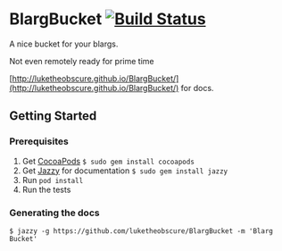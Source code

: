 # BlargBucket [![Build Status](https://travis-ci.org/luketheobscure/BlargBucket.svg?branch=master)](https://travis-ci.org/luketheobscure/BlargBucket)


A nice bucket for your blargs.

Not even remotely ready for prime time

[http://luketheobscure.github.io/BlargBucket/](http://luketheobscure.github.io/BlargBucket/) for docs.



## Getting Started ##


### Prerequisites ###

1. Get [CocoaPods](http://cocoapods.org/) `$ sudo gem install cocoapods`
2. Get [Jazzy](https://github.com/realm/jazzy) for documentation `$ sudo gem install jazzy`
3. Run `pod install`
4. Run the tests

### Generating the docs ###

`$ jazzy -g https://github.com/luketheobscure/BlargBucket -m 'Blarg Bucket'`